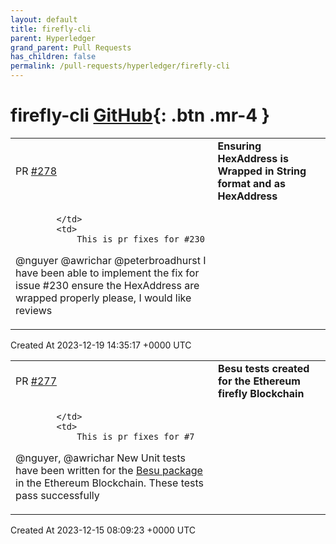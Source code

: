 ```yaml
---
layout: default
title: firefly-cli
parent: Hyperledger
grand_parent: Pull Requests
has_children: false
permalink: /pull-requests/hyperledger/firefly-cli
---
```


# firefly-cli <span class="fs-3 right-align">[GitHub](https://github.com/hyperledger/firefly-cli){: .btn .mr-4 }</span>


<div>
    <table>
        <tr>
            <td>
                PR <a href="https://github.com/hyperledger/firefly-cli/pull/278" class=".btn">#278</a>
            </td>
            <td>
                <b>
                    Ensuring HexAddress is Wrapped in String format and as HexAddress
                </b>
            </td>
        </tr>
        <tr>
            <td>
                
            </td>
            <td>
                This is pr fixes for #230 

@nguyer @awrichar @peterbroadhurst 
I have been able to implement the fix for issue #230 ensure the HexAddress are  wrapped properly please, I would like reviews 
            </td>
        </tr>
    </table>
    <div class="right-align">
        Created At 2023-12-19 14:35:17 +0000 UTC
    </div>
</div>

<div>
    <table>
        <tr>
            <td>
                PR <a href="https://github.com/hyperledger/firefly-cli/pull/277" class=".btn">#277</a>
            </td>
            <td>
                <b>
                    Besu tests created for the  Ethereum firefly Blockchain
                </b>
            </td>
        </tr>
        <tr>
            <td>
                
            </td>
            <td>
                This is pr fixes for #7 

@nguyer, @awrichar 
New Unit tests have been written for the [Besu package](https://github.com/hyperledger/firefly-cli/blob/main/internal/blockchain/ethereum/besu/genesis.go) in the Ethereum Blockchain. 
These tests  pass successfully
            </td>
        </tr>
    </table>
    <div class="right-align">
        Created At 2023-12-15 08:09:23 +0000 UTC
    </div>
</div>

